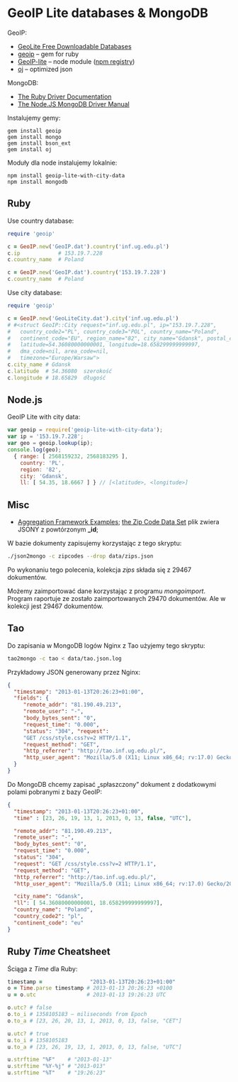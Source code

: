 # GeoIP Lite databases & MongoDB

GeoIP:

* [GeoLite Free Downloadable Databases](http://dev.maxmind.com/geoip/geolite)
* [geoip](https://github.com/cjheath/geoip) – gem for ruby
* [GeoIP-lite](https://github.com/bluesmoon/node-geoip) – node module
  ([npm registry](https://npmjs.org/package/geoip-lite))
* [oj](http://rubydoc.info/github/ohler55/oj/file/README.md) – optimized json

MongoDB:

* [The Ruby Driver Documentation](http://api.mongodb.org/ruby/current/)
* [The Node.JS MongoDB Driver Manual](http://mongodb.github.com/node-mongodb-native/)

Instalujemy gemy:

    gem install geoip
    gem install mongo
    gem install bson_ext
    gem install oj

Moduły dla node instalujemy lokalnie:

    npm install geoip-lite-with-city-data
    npm install mongodb


## Ruby

Use country database:

```ruby
require 'geoip'

c = GeoIP.new('GeoIP.dat').country('inf.ug.edu.pl')
c.ip            # 153.19.7.228
c.country_name  # Poland

c = GeoIP.new('GeoIP.dat').country('153.19.7.228')
c.country_name  # Poland
```

Use city database:

```ruby
require 'geoip'

c = GeoIP.new('GeoLiteCity.dat').city('inf.ug.edu.pl')
# #<struct GeoIP::City request="inf.ug.edu.pl", ip="153.19.7.228",
#   country_code2="PL", country_code3="POL", country_name="Poland",
#   continent_code="EU", region_name="82", city_name="Gdansk", postal_code="",
#   latitude=54.36080000000001, longitude=18.658299999999997,
#   dma_code=nil, area_code=nil,
#   timezone="Europe/Warsaw">
c.city_name # Gdansk
c.latitude  # 54.36080  szerokość
c.longitude # 18.65829  długość
```

## Node.js

GeoIP Lite with city data:

```js
var geoip = require('geoip-lite-with-city-data');
var ip = '153.19.7.228';
var geo = geoip.lookup(ip);
console.log(geo);
  { range: [ 2568159232, 2568183295 ],
    country: 'PL',
    region: '82',
    city: 'Gdansk',
    ll: [ 54.35, 18.6667 ] } // [<latitude>, <longitude>]
```


## Misc

* [Aggregation Framework Examples](http://docs.mongodb.org/manual/tutorial/aggregation-examples/);
  [the Zip Code Data Set](http://media.mongodb.org/zips.json)
  plik zwiera JSONY z powtórzonym **_id**;

W bazie dokumenty zapisujemy korzystając z tego skryptu:

```sh
./json2mongo -c zipcodes --drop data/zips.json
```

Po wykonaniu tego polecenia, kolekcja *zips* składa się z 29467
dokumentów.

Możemy zaimportować dane korzystając z programu *mongoimport*.
Program raportuje ze zostało zaimportowanych
29470 dokumentów. Ale w kolekcji jest 29467 dokumentów.


## Tao

Do zapisania w MongoDB logów Nginx z Tao użyjemy tego skryptu:

```sh
tao2mongo -c tao < data/tao.json.log
```

Przykładowy JSON generowany przez Nginx:

```json
{
  "timestamp": "2013-01-13T20:26:23+01:00",
  "fields": {
     "remote_addr": "81.190.49.213",
     "remote_user": "-",
     "body_bytes_sent": "0",
     "request_time": "0.000",
     "status": "304", "request":
     "GET /css/style.css?v=2 HTTP/1.1",
     "request_method": "GET",
     "http_referrer": "http://tao.inf.ug.edu.pl/",
     "http_user_agent": "Mozilla/5.0 (X11; Linux x86_64; rv:17.0) Gecko/20100101 Firefox/17.0"
  }
}
```

Do MongoDB chcemy zapisać „spłaszczony” dokument z dodatkowymi
polami pobranymi z bazy GeoIP:

```json
{
  "timestamp": "2013-01-13T20:26:23+01:00",
  "time" : [23, 26, 19, 13, 1, 2013, 0, 13, false, "UTC"],

  "remote_addr": "81.190.49.213",
  "remote_user": "-",
  "body_bytes_sent": "0",
  "request_time": "0.000",
  "status": "304",
  "request": "GET /css/style.css?v=2 HTTP/1.1",
  "request_method": "GET",
  "http_referrer": "http://tao.inf.ug.edu.pl/",
  "http_user_agent": "Mozilla/5.0 (X11; Linux x86_64; rv:17.0) Gecko/20100101 Firefox/17.0",

  "city_name": "Gdansk",
  "ll": [ 54.36080000000001, 18.658299999999997],
  "country_name": "Poland",
  "country_code2": "pl",
  "continent_code": "eu"
}
```

## Ruby *Time* Cheatsheet

Ściąga z *Time* dla Ruby:

```ruby
timestamp =               "2013-01-13T20:26:23+01:00"
o = Time.parse timestamp # 2013-01-13 20:26:23 +0100
u = o.utc                # 2013-01-13 19:26:23 UTC

o.utc? # false
o.to_i # 1358105183 – miliseconds from Epoch
o.to_a # [23, 26, 20, 13, 1, 2013, 0, 13, false, "CET"]

u.utc? # true
u.to_i # 1358105183
u.to_a # [23, 26, 19, 13, 1, 2013, 0, 13, false, "UTC"]

u.strftime "%F"    # "2013-01-13"
u.strftime "%Y-%j" # "2013-013"
u.strftime "%T"    # "19:26:23"
```
